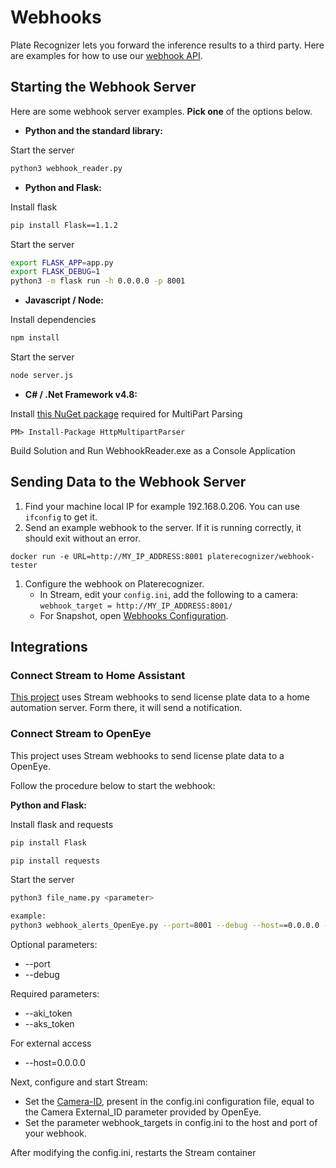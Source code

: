 # Webhooks

Plate Recognizer lets you forward the inference results to a third party. Here are examples for how to use our [webhook API](http://docs.platerecognizer.com/#webhooks).

## Starting the Webhook Server

Here are some webhook server examples. **Pick one** of the options below.

- **Python and the standard library:**

Start the server

```bash
python3 webhook_reader.py
```

- **Python and Flask:**

Install flask

```bash
pip install Flask==1.1.2
```

Start the server

```bash
export FLASK_APP=app.py
export FLASK_DEBUG=1
python3 -m flask run -h 0.0.0.0 -p 8001
```

- **Javascript / Node:**

Install dependencies

```bash
npm install
```

Start the server

```bash
node server.js
```

- **C# / .Net Framework v4.8:**

Install [this NuGet package](https://github.com/Http-Multipart-Data-Parser/Http-Multipart-Data-Parser) required for MultiPart Parsing

```shell
PM> Install-Package HttpMultipartParser
```

Build Solution and Run WebhookReader.exe as a Console Application

## Sending Data to the Webhook Server

1. Find your machine local IP for example 192.168.0.206. You can use `ifconfig` to get it.
2. Send an example webhook to the server. If it is running correctly, it should exit without an error.

```shell
docker run -e URL=http://MY_IP_ADDRESS:8001 platerecognizer/webhook-tester
```

1. Configure the webhook on Platerecognizer.
   - In Stream, edit your `config.ini`, add the following to a camera: `webhook_target = http://MY_IP_ADDRESS:8001/`
   - For Snapshot, open [Webhooks Configuration](https://app.platerecognizer.com/accounts/webhooks/).

## Integrations

### Connect Stream to Home Assistant

[This project](https://github.com/adamjernst/plate-handler) uses Stream webhooks to send license plate data to a home automation server. Form there, it will send a notification.

### Connect Stream to OpenEye

This project uses Stream webhooks to send license plate data to a OpenEye.

Follow the procedure below to start the webhook:

**Python and Flask:**

Install flask and requests

```bash
pip install Flask
```

```bash
pip install requests
```

Start the server

```bash
python3 file_name.py <parameter>

example:
python3 webhook_alerts_OpenEye.py --port=8001 --debug --host==0.0.0.0 --aki_token=abcdefg --aks_token=abcdefghijklmnopqrstuvxz
```

Optional parameters:

- --port
- --debug

Required parameters:

- --aki_token
- --aks_token

For external access

- --host=0.0.0.0

Next, configure and start Stream:

- Set the [Camera-ID](https://guides.platerecognizer.com/docs/stream/configuration#hierarchical-configuration), present in the config.ini configuration file, equal to the Camera External_ID parameter provided by OpenEye.
- Set the parameter webhook_targets in config.ini to the host and port of your webhook.

After modifying the config.ini, restarts the Stream container
